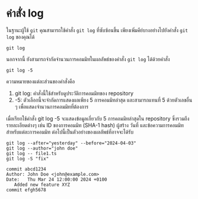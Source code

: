 # คำสั่ง log
ในฐานะผู้ใช้ `git` คุณสามารถใช้คำสั่ง `git log` ที่ซับซ้อนขึ้น เพียงเพิ่มคีย์บางอย่างไปยังคำสั่ง `git log` ของคุณได้

```
git log
```

นอกจากนี้ ยังสามารถจำกัดจำนวนการคอมมิทในผลลัพธ์ของคำสั่ง `git log` ได้ด้วยคำสั่ง

```
git log -5
```

ความหมายของแต่ละส่วนของคำสั่งคือ

1. git log: คำสั่งนี้ใช้สำหรับดูประวัติการคอมมิทของ repository 
2. -5: ตัวเลือกนี้จะจำกัดการแสดงผลเพียง 5 การคอมมิทล่าสุด และสามารถแทนที่ 5 ด้วยตัวเลขอื่น ๆ เพื่อแสดงจำนวนการคอมมิทที่ต้องการ

เมื่อเรียกใช้คำสั่ง git log -5 จะแสดงข้อมูลเกี่ยวกับ 5 การคอมมิทล่าสุดใน repository ซึ่งรวมถึงรายละเอียดต่างๆ เช่น ID ของการคอมมิท (SHA-1 hash) ผู้สร้าง วันที่ และข้อความการคอมมิท สำหรับแต่ละการคอมมิท 
ต่อไปนี้เป็นตัวอย่างของผลลัพธ์ที่อาจจะได้รับ


```
git log --after="yesterday" --before="2024-04-03"
git log --author="john doe"
git log -- file1.ts
git log -S "fix"
```

```
commit abcd1234
Author: John Doe <john@example.com>
Date:   Thu Mar 24 12:00:00 2024 +0100
   Added new feature XYZ
commit efgh5678
```
